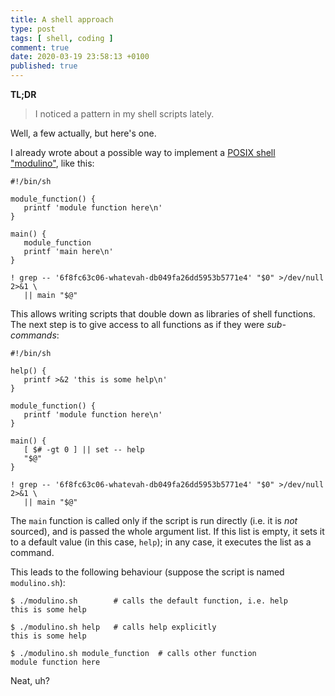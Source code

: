 ```yaml
---
title: A shell approach
type: post
tags: [ shell, coding ]
comment: true
date: 2020-03-19 23:58:13 +0100
published: true
---
```


**TL;DR**

> I noticed a pattern in my shell scripts lately.

Well, a few actually, but here's one.

I already wrote about a possible way to implement a [POSIX shell
"modulino"][], like this:

```shell
#!/bin/sh

module_function() {
   printf 'module function here\n'
}

main() {
   module_function
   printf 'main here\n'
}

! grep -- '6f8fc63c06-whatevah-db049fa26dd5953b5771e4' "$0" >/dev/null 2>&1 \
   || main "$@"
```

This allows writing scripts that double down as libraries of shell
functions. The next step is to give access to all functions as if they were
*sub-commands*:

```shell
#!/bin/sh

help() {
   printf >&2 'this is some help\n'
}

module_function() {
   printf 'module function here\n'
}

main() {
   [ $# -gt 0 ] || set -- help
   "$@"
}

! grep -- '6f8fc63c06-whatevah-db049fa26dd5953b5771e4' "$0" >/dev/null 2>&1 \
   || main "$@"
```

The `main` function is called only if the script is run directly (i.e. it is
*not* sourced), and is passed the whole argument list. If this list is
empty, it sets it to a default value (in this case, `help`); in any case, it
executes the list as a command.

This leads to the following behaviour (suppose the script is named
`modulino.sh`):

```shell
$ ./modulino.sh        # calls the default function, i.e. help
this is some help

$ ./modulino.sh help   # calls help explicitly 
this is some help

$ ./modulino.sh module_function  # calls other function
module function here
```
Neat, uh?

[POSIX shell "modulino"]: https://gitlab.com/polettix/notechs/snippets/1868379
